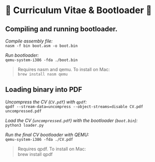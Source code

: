 # 🔵 Curriculum Vitae & Bootloader 🔵

## Compiling and running bootloader.

*Compile assembly file:*    
`nasm -f bin boot.asm -o boot.bin`

*Run bootloader:*    
`qemu-system-i386 -fda ./boot.bin`

> Requires nasm and qemu. To install on Mac:    
> `brew install nasm qemu`

## Loading binary into PDF

*Uncompress the CV (`CV.pdf`) with `qpdf`:*    
`qpdf --stream-data=uncompress --object-streams=disable CV.pdf uncompressed.pdf`

*Load the CV (`uncompressed.pdf`) with the bootloader (`boot.bin`):*    
`python3 loader.py`

*Run the final CV bootloader with QEMU:*    
`qemu-system-i386 -fda ./CV.pdf`


> Requires qpdf. To install on Mac:    
> brew install qpdf